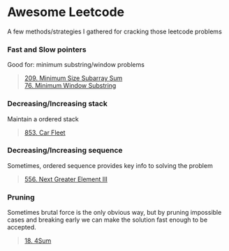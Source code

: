 # Awesome Leetcode
A few methods/strategies I gathered for cracking those leetcode problems

### Fast and Slow pointers  
Good for: minimum substring/window problems  
  > [209. Minimum Size Subarray Sum](https://leetcode.com/problems/minimum-size-subarray-sum/)  
  > [76. Minimum Window Substring](https://leetcode.com/problems/minimum-window-substring)

### Decreasing/Increasing stack  
Maintain a ordered stack
  > [853. Car Fleet](https://leetcode.com/problems/car-fleet/)

### Decreasing/Increasing sequence  
Sometimes, ordered sequence provides key info to solving the problem  
  > [556. Next Greater Element III](https://leetcode.com/problems/next-greater-element-iii/)  

### Pruning  
Sometimes brutal force is the only obvious way, but by pruning impossible cases and breaking early we can make the solution fast enough to be accepted.  
  > [18. 4Sum](https://leetcode.com/problems/4sum/)

